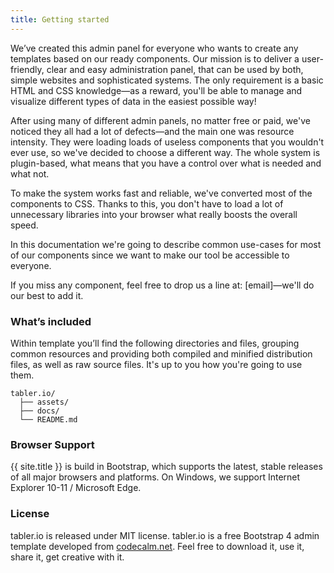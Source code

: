 ```yaml
---
title: Getting started
---
```


We’ve created this admin panel for everyone who wants to create any templates based on our ready components. Our mission is to deliver a user-friendly, clear and easy administration panel, that can be used by both, simple websites and sophisticated systems. The only requirement is a basic HTML and CSS knowledge—as a reward, you'll be able to manage and visualize different types of data in the easiest possible way!

After using many of different admin panels, no matter free or paid, we've noticed they all had a lot of defects—and the main one was resource intensity.
They were loading loads of useless components that you wouldn't ever use, so we've decided to choose a different way. The whole system is plugin-based, what means that you have a control over what is needed and what not.

To make the system works fast and reliable, we've converted most of the components to CSS. Thanks to this, you don't have to load a lot of unnecessary libraries into your browser what really boosts the overall speed.

In this documentation we're going to describe common use-cases for most of our components since we want to make our tool be accessible to everyone.

If you miss any component, feel free to drop us a line at: [email]—we'll do our best to add it.

### What’s included

Within template you’ll find the following directories and files, grouping common resources and providing both compiled and minified distribution files, as well as raw source files.  It's up to you how you're going to use them.

```
tabler.io/
  ├── assets/
  ├── docs/
  └── README.md
```



### Browser Support

{{ site.title }} is build in Bootstrap, which supports the latest, stable releases of all major browsers and platforms. On Windows, we support Internet Explorer 10-11 / Microsoft Edge.

### License

tabler.io is released under MIT license. tabler.io is a free Bootstrap 4 admin template developed from [codecalm.net](http://codecalm.net). Feel free to download it, use it, share it, get creative with it.

